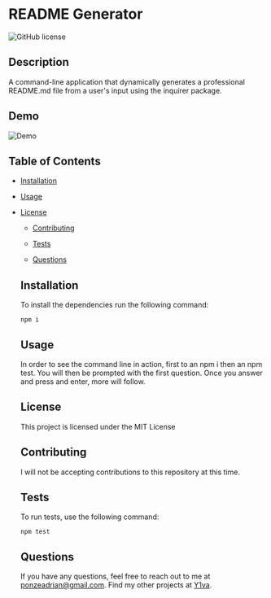 # README Generator

  ![GitHub license](https://img.shields.io/badge/license-MIT-blue.svg)

  ## Description

  A command-line application that dynamically generates a professional README.md file from a user's input using the inquirer package.

  ## Demo

  ![Demo](./images/demoreadme.gif)

  ## Table of Contents

  * [Installation](#installation)

  * [Usage](#usage)
  
* [License](#license)

  * [Contributing](#contributing)

  * [Tests](#tests)

  * [Questions](#questions)

  ## Installation

  To install the dependencies run the following command:

  ```
  npm i
  ```

  ## Usage

  In order to see the command line in action, first to an npm i then an npm test. You will then be prompted with the first question. Once you answer and press and enter, more will follow.

  ## License
    
    This project is licensed under the MIT License

  ## Contributing

  I will not be accepting contributions to this repository at this time.

  ## Tests

  To run tests, use the following command:

  ```
  npm test
  ```

  ## Questions

  If you have any questions, feel free to reach out to me at ponzeadrian@gmail.com. Find my other projects at [Y1va](https://github.com/Y1va/).
